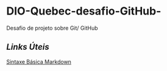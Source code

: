 # DIO-Quebec-desafio-GitHub-
Desafio de projeto sobre Git/ GitHub
## _Links Úteis_
[Sintaxe Básica Markdown](https://www.markdownguide.org/)
